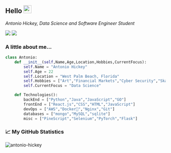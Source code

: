 <H2> Hello <img src="https://media.giphy.com/media/hvRJCLFzcasrR4ia7z/giphy.gif" width="25px"></H2>
<p><em>Antonio Hickey, Data Science and Software Engineer Student</em></p>

<p>
    <a>
        <img src="https://img.shields.io/github/stars/antonio-hickey?affiliations=OWNER%2CCOLLABORATOR&style=social">
    </a>
    <a target="_blank"href="https://medium.com/@antonio-hickey"><img src="https://img.shields.io/badge/Medium%20-%231572B6.svg?&style=?style=flat&logo=medium&logoColor=white" /></a>
</p>

### A little about me...
```python
class Antonio:
    def __init__(self,Name,Age,Location,Hobbies,CurrentFocus):
        self.Name = "Antonio Hickey"
        self.Age = 22
        self.Location = "West Palm Beach, Florida"
        self.Hobbies = ["Art","Financial Markets","Cyber Security","Skateboarding","Learning New Things"]
        self.CurrentFocus = "Data Science"

    def Technologies():
        backEnd = ["Python","Java","JavaScript","GO"]
        frontEnd = ["React.js","CSS","HTML","JavaScript"]
        devOps = ["AWS","Docker🐳","Nginx","Git"]
        databases = ["mongo","MySQL","sqlite"]
        misc = ["PineScript","Selenium","PyTorch","Flask"]
```

### 📈 My GitHub Statistics
<p align="left"> <img src="https://github-readme-stats.vercel.app/api?username=antonio-hickey&show_icons=true&theme=gotham" alt="antonio-hickey" />

